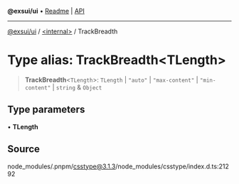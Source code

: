 **@exsui/ui** • [Readme](../../README.md) \| [API](../../globals.md)

***

[@exsui/ui](../../README.md) / [\<internal\>](../README.md) / TrackBreadth

# Type alias: TrackBreadth\<TLength\>

> **TrackBreadth**\<`TLength`\>: `TLength` \| `"auto"` \| `"max-content"` \| `"min-content"` \| `string` & `Object`

## Type parameters

• **TLength**

## Source

node\_modules/.pnpm/csstype@3.1.3/node\_modules/csstype/index.d.ts:21292
